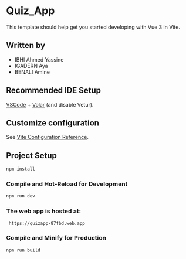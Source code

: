 # Quiz_App

This template should help get you started developing with Vue 3 in Vite.

## Written by
* IBHI Ahmed Yassine
* IGADERN Aya
* BENALI Amine

## Recommended IDE Setup

[VSCode](https://code.visualstudio.com/) + [Volar](https://marketplace.visualstudio.com/items?itemName=Vue.volar) (and disable Vetur).

## Customize configuration

See [Vite Configuration Reference](https://vite.dev/config/).

## Project Setup

```sh
npm install
```

### Compile and Hot-Reload for Development

```sh
npm run dev
```

### The web app is hosted at:
```
 https://quizapp-87fbd.web.app
```

### Compile and Minify for Production

```sh
npm run build
```
